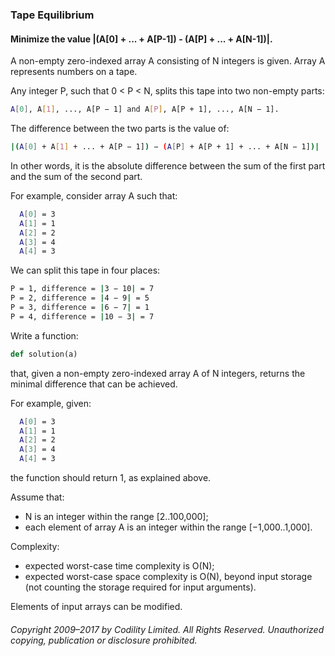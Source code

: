 ### Tape Equilibrium

#### Minimize the value |(A[0] + ... + A[P-1]) - (A[P] + ... + A[N-1])|.

A non-empty zero-indexed array A consisting of N integers is given. Array A represents numbers on a tape.

Any integer P, such that 0 < P < N, splits this tape into two non-empty parts: 
```Bash
A[0], A[1], ..., A[P − 1] and A[P], A[P + 1], ..., A[N − 1].
```
The difference between the two parts is the value of: 
```Bash
|(A[0] + A[1] + ... + A[P − 1]) − (A[P] + A[P + 1] + ... + A[N − 1])|
```
In other words, it is the absolute difference between the sum of the first part and the sum of the second part.

For example, consider array A such that:
```Bash
  A[0] = 3
  A[1] = 1
  A[2] = 2
  A[3] = 4
  A[4] = 3
```
We can split this tape in four places:

```Bash
P = 1, difference = |3 − 10| = 7 
P = 2, difference = |4 − 9| = 5 
P = 3, difference = |6 − 7| = 1 
P = 4, difference = |10 − 3| = 7
```
 
Write a function:

```Python
def solution(a)
```
that, given a non-empty zero-indexed array A of N integers, returns the minimal difference that can be achieved.

For example, given:
```Bash
  A[0] = 3
  A[1] = 1
  A[2] = 2
  A[3] = 4
  A[4] = 3
```
the function should return 1, as explained above.

Assume that:

* N is an integer within the range [2..100,000];
* each element of array A is an integer within the range [−1,000..1,000].

Complexity:

* expected worst-case time complexity is O(N);
* expected worst-case space complexity is O(N), beyond input storage (not counting the storage required for input arguments).

Elements of input arrays can be modified.

###### Copyright 2009–2017 by Codility Limited. All Rights Reserved. Unauthorized copying, publication or disclosure prohibited.
